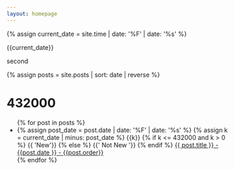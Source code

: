 ```yaml
---
layout: homepage
---
```


{% assign current_date =  site.time | date: '%F' | date: '%s' %}

{{current_date}}

second 




{% assign posts = site.posts | sort: date | reverse  %}

# 432000


<ul>
  {% for post in posts %}
    <li>
        {% assign post_date = post.date | date: '%F' | date: '%s' %}  
        {% assign k = current_date | minus: post_date %}
        {{k}}
        {% if k <= 432000 and k > 0 %}
            {{ 'New'}}
        {% else %}
            {{' Not New '}}
        {% endif %}
      <a href="{{ post.url }}">{{ post.title }} - {{post.date }} - {{post.order}}</a>
    </li>
  {% endfor %}
</ul>